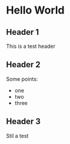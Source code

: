 # Hello World
## Header 1
This is a test header
## Header 2
Some points:
- one
- two
- three

## Header 3
Stil a test